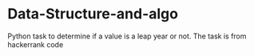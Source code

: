 # Data-Structure-and-algo
Python task to determine if a value is a leap year or not. The task is from hackerrank code 
